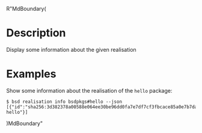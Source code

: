 R"MdBoundary(
# Description

Display some information about the given realisation

# Examples

Show some information about the realisation of the `hello` package:

```console
$ bsd realisation info bsdpkgs#hello --json
[{"id":"sha256:3d382378a00588e064ee30be96dd0fa7e7df7cf3fbcace85a0e7b7dada1eef25!out","outPath":"fd3m7xawvrqcg98kgz5hc2vk3x9q0lh7-hello"}]
```

)MdBoundary"
